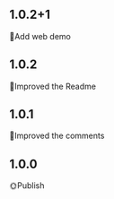 ## 1.0.2+1

📖Add web demo

## 1.0.2

📖Improved the Readme

## 1.0.1

📖Improved the comments

## 1.0.0

🌞Publish
